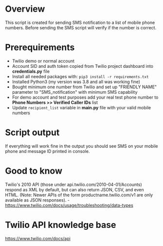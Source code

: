 # Overview
This script is created for sending SMS notification to a list of mobile phone numbers. Before sending the SMS script will verify if the number is correct.

# Prerequirements
* Twilio demo or normal account
* Account SID and auth token copied from Twilio project dashboard into **credentials.py** file
* Install all needed packages with: ```pip3 install -r requirements.txt```
* Installed Python3 (my version was 3.8 and all was working fine)
* Bought minimum one number from Twilio and set up "FRIENDLY NAME" parameter to "SMS_notification" with minimum SMS capability
* For demo account and test purposes add your real test phone number to **Phone Numbers >> Verified Caller IDs** list
* Update ```recipient_list``` variable in **main.py** file with your valid mobile numbers

# Script output
If everything will work fine in the output you should see SMS on your mobile phone and message ID printed in console.

# Good to know
Twilio's 2010 API (those under api.twilio.com/2010-04-01/Accounts) respond as XML by default, but can also return JSON, CSV, and even HTML. (Note: Newer APIs of the form productname.twilio.com/v1 are only available as JSON responses). - https://www.twilio.com/docs/usage/troubleshooting/data-types

# Twilio API knowledge base
https://www.twilio.com/docs/api
